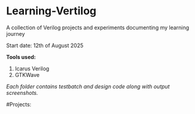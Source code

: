# Learning-Vertilog
A collection of Verilog projects and experiments documenting my learning journey

Start date: 12th of August 2025


**Tools used:**
1. Icarus Verilog
2. GTKWave 


_Each folder contains testbatch and design code along with output screenshots._ 

#Projects:

